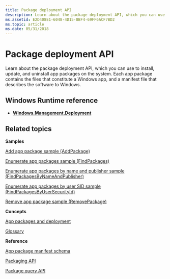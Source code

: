 ```yaml
---
title: Package deployment API
description: Learn about the package deployment API, which you can use to install, update, and uninstall app packages on the system. Each app package contains the files that constitute a Windows app, and a manifest file that describes the software to Windows.
ms.assetid: E2D408E1-6048-4D15-8BF4-69FF6ACF7BD2
ms.topic: article
ms.date: 05/31/2018
---
```


# Package deployment API

Learn about the package deployment API, which you can use to install, update, and uninstall app packages on the system. Each app package contains the files that constitute a Windows app, and a manifest file that describes the software to Windows.

## Windows Runtime reference

-   [**Windows.Management.Deployment**](https://docs.microsoft.com/uwp/api/Windows.Management.Deployment)

## Related topics

<dl> <dt>

**Samples**
</dt> <dt>

[Add app package sample (AddPackage)](https://github.com/microsoft/Windows-classic-samples/tree/master/Samples/PackageManagerAddPackage)
</dt> <dt>

[Enumerate app packages sample (FindPackages)](https://github.com/microsoft/Windows-classic-samples/tree/master/Samples/PackageManagerFindPackages)
</dt> <dt>

[Enumerate app packages by name and publisher sample (FindPackagesByNameAndPublisher)](https://github.com/microsoft/Windows-classic-samples/tree/master/Samples/PackageManagerFindPackagesByNameAndPublisher)
</dt> <dt>

[Enumerate app packages by user SID sample (FindPackagesByUserSecurityId)](https://github.com/microsoft/Windows-classic-samples/tree/master/Samples/PackageManagerFindPackagesByUserSecurityIda)
</dt> <dt>

[Remove app package sample (RemovePackage)](https://github.com/microsoft/Windows-classic-samples/tree/master/Samples/PackageManagerRemovePackage)
</dt> <dt>

**Concepts**
</dt> <dt>

[App packages and deployment](https://docs.microsoft.com/previous-versions/windows/apps/hh464929(v=win.10))
</dt> <dt>

[Glossary](appx-packaging-glossary.md)
</dt> <dt>

**Reference**
</dt> <dt>

[App package manifest schema](https://docs.microsoft.com/uwp/schemas/appxpackage/appx-package-manifest)
</dt> <dt>

[Packaging API](interfaces.md)
</dt> <dt>

[Package query API](functions.md)
</dt> </dl>

 

 




